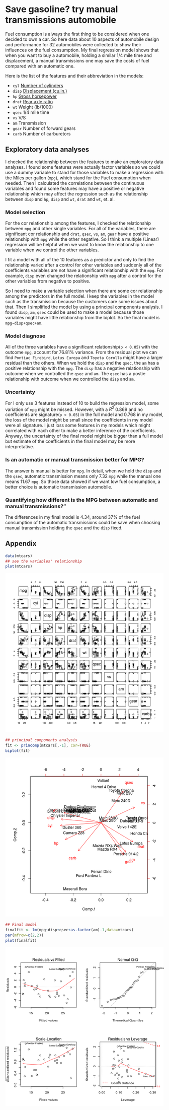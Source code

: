 Save gasoline? try manual transmissions automobile
========================================================

Fuel consumption is always the first thing to be considered when one decided to own a car. So here data about 10 aspects of automobile design and performance for 32 automobiles were collected to show their influences on the fuel consumption. My final regression model shows that when you want to buy a automobile, holding a similar 1/4 mile time and displacement, a manual transmissions one may save the costs of fuel compared with an automatic one.

Here is the list of the features and their abbreviation in the models:

- `cyl` [Number of cylinders](https://en.wikipedia.org/wiki/Cylinder_(engine)) 
- `disp` [Displacement (cu.in.)](https://en.wikipedia.org/wiki/Engine_displacement) 
- `hp` [Gross horsepower](https://en.wikipedia.org/wiki/Horsepower) 
- `drat` [Rear axle ratio](http://www.hardworkingtrucks.com/understanding-axle-ratios/)
- `wt` Weight (lb/1000)
- `qsec` 1/4 mile time
- `vs` V/S
- `am` Transmission
- `gear` Number of forward gears
- `carb` Number of carburetors

## Exploratory data analyses

I checked the relationship between the features to make an exploratory data analyses. I found some features were actually factor variables so we could use a dummy variable to stand for those variables to make a regression with the Miles per gallon (`mpg`), which stand for the Fuel consumption when needed. Then I calculated the correlations between the continuous variables and found some features may have a positive or negative relationship which may affect the regression such as the relationship between `disp` and `hp`, `disp` and `wt`, `drat` and `wt`, et. al.

### Model selection

For the cor relationship among the features, I checked the relationship between `mpg` and other single variables. For all of the variables, there are significant cor relationship and  `drat`, `qsec`, `vs`, `am`, `gear` have a positive relationship with `mpg` while the other negative. So I think a multiple (Linear) regression will be helpful when we want to know the relationship to one variable when we control the other variables.

I fit a model with all of the 10 features as a predictor and only to find the relationship varied after a control for other variables and suddenly all of the coefficients variables are not have a significant relationship with the `mpg`. For example, `disp` even changed the relationship with `mpg` after a control for the other variables from negative to positive.

So I need to make a variable selection when there are some cor relationship among the predictors in the full model. I keep the variables in the model such as the transmission because the customers care some issues about that. Then I simplified the model by using a principal components analysis. I found `disp`, `am`, `qsec` could be used to make a model because those variables might have little relationship from the biplot. So the final model is `mpg~disp+qsec+am`.

### Model diagnose

All of the three variables have a significant relationship(`p < 0.05`) with the outcome `mpg`, account for 76.81% variance. From the residual plot we can find `Pontiac Firebird`, `Lotus Europa` and `Toyota Corolla` might have a larger residual than the others. When we hold the `disp` and the `qsec`, the `am` has a positive relationship with the `mpg`. The `disp` has a negative relationship with outcome when we controlled the `qsec` and `am`. The `qsec` has a postie relationship with outcome when we controlled the `disp` and `am`. 

### Uncertainty

For I only use 3 features instead of 10 to build the regression model, some variation of `mpg` might be missed. However, with a $R^2$ 0.869 and no coefficients are signature(`p < 0.05`) in the full model and 0.768 in my model, the loss of the model might be small since the coefficients in my model were all signature. I just loss some features in my models which might correlated with each other to make a better inference of the coefficients. Anyway, the uncertainty of the final model might be bigger than a full model but estimate of the coefficients in the final model may be more interpretative.

### Is an automatic or manual transmission better for MPG?

The answer is manual is better for `mpg`. In detail, when we hold the `disp` and the `qsec`, automatic transmission means only 7.32 `mpg` while the manual one means 11.67 `mpg`. So those data showed if we want low fuel consumption, a better choice is automatic transmission automobile.

### Quantifying how different is the MPG between automatic and manual transmissions?”

The differences in my final model is 4.34, around 37% of the fuel consumption of the automatic transmissions could be save when choosing manual transmission holding the `qsec` and the `disp` fixed.

## Appendix


```r
data(mtcars)
## see the variables' relationship
plot(mtcars)
```

![plot of chunk unnamed-chunk-1](figure/unnamed-chunk-11.png) 

```r
## principal components analysis
fit <- princomp(mtcars[,-1], cor=TRUE)
biplot(fit)
```

![plot of chunk unnamed-chunk-1](figure/unnamed-chunk-12.png) 

```r
## Final model
finalfit <- lm(mpg~disp+qsec+as.factor(am)-1,data=mtcars)
par(mfrow=c(2,2))
plot(finalfit)
```

![plot of chunk unnamed-chunk-1](figure/unnamed-chunk-13.png) 
